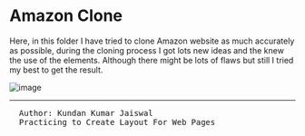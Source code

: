 # Amazon Clone

Here, in this folder I have tried to clone Amazon website as much accurately as possible, during the cloning process I got lots new ideas and the knew the use of the elements. Although there might be lots of flaws but still I tried my best to get the result.

![image](image-4.png)
<hr>
<pre>
  Author: Kundan Kumar Jaiswal
  Practicing to Create Layout For Web Pages
</pre>
